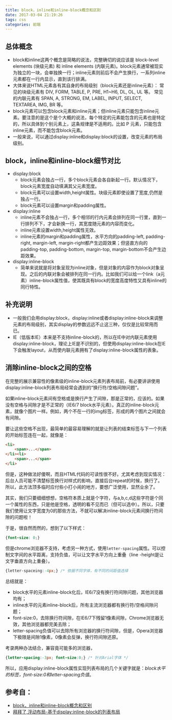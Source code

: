 ```yaml
---
title: block，inline和inline-block概念和区别
date: 2017-03-04 21:19:26
tags: css
categories: 前端
---
```


## 总体概念

- block和inline这两个概念是简略的说法，完整确切的说应该是 block-level elements (块级元素) 和 inline elements (内联元素)。block元素通常被现实为独立的一块，会单独换一行；inline元素则前后不会产生换行，一系列inline元素都在一行内显示，直到该行排满。
- 大体来说HTML元素各有其自身的布局级别（block元素还是inline元素）：
常见的块级元素有 DIV, FORM, TABLE, P, PRE, H1~H6, DL, OL, UL 等。
常见的内联元素有 SPAN, A, STRONG, EM, LABEL, INPUT, SELECT, TEXTAREA, IMG, BR 等。
- block元素可以包含block元素和inline元素；但inline元素只能包含inline元素。要注意的是这个是个大概的说法，每个特定的元素能包含的元素也是特定的，所以具体到个别元素上，这条规律是不适用的。比如 P 元素，只能包含inline元素，而不能包含block元素。
- 一般来说，可以通过display:inline和display:block的设置，改变元素的布局级别。

<!-- more -->
## block，inline和inline-block细节对比

+ display:block
	- block元素会独占一行，多个block元素会各自新起一行。默认情况下，block元素宽度自动填满其父元素宽度。
	- block元素可以设置width,height属性。块级元素即使设置了宽度,仍然是独占一行。
	- block元素可以设置margin和padding属性。
+ display:inline
	- inline元素不会独占一行，多个相邻的行内元素会排列在同一行里，直到一行排列不下，才会新换一行，其宽度随元素的内容而变化。
	- inline元素设置width,height属性无效。
	- inline元素的margin和padding属性，水平方向的padding-left, padding-right, margin-left, margin-right都产生边距效果；但竖直方向的padding-top, padding-bottom, margin-top, margin-bottom不会产生边距效果。
+ display:inline-block
	- 简单来说就是将对象呈现为inline对象，但是对象的内容作为block对象呈现。之后的内联对象会被排列在同一行内。比如我们可以给一个link（a元素）inline-block属性值，使其既具有block的宽度高度特性又具有inline的同行特性。

## 补充说明

- 一般我们会用display:block，display:inline或者display:inline-block来调整元素的布局级别，其实display的参数远远不止这三种，仅仅是比较常用而已。
- IE（低版本IE）本来是不支持inline-block的，所以在IE中对内联元素使用display:inline-block，理论上IE是不识别的，但使用display:inline-block在IE下会触发layout，从而使内联元素拥有了display:inline-block属性的表象。

## 消除inline-block之间的空格

在完整的展示兼容性的像素级的inline-block元素列表布局前，有必要讲讲使用display:inline-block列表布局经常会遇到的“换行符/空格间隙问题”。

如果inline-block元素间有空格或是换行产生了间隙，那是正常的，应该的。如果没有空格与间隙才是不正常的（IE6/7 block水平元素）。真正的inline-block元素，就像个图片一样。例如，两个不在一行的img标签，形成的两个图片之间就会有间隙。

要让这些空格不出现，最简单的最容易理解的就是让列表的结束标签与下一个列表的开始标签连在一起，就像是：

``` html
<li>
	<span>...</span>
</li><li>
	<span>...</span>
</li>
```

但是，这种做法好傻啊，而且HTML代码的可读性很不好。尤其考虑到现实情况：后台人员可能不清楚标签换行对样式的影响，直接后台repeat的时候，换行了。所以，此方法顶多临时应付些小打小闹的地方，要想广泛使用，显然业余了。

其实，我们只要细细想想，空格符本质上就是个字符，与a,b,c,d这些字符是个同一个属性的东西，只是他是空格，透明的看不见而已（但可以选中）。所以，只要我们使用让文字宽度为0的那些方法，不就可以解决inline-block元素间换行符间隙的问题啦！

于是，很自然而然的，想到了以下样式：

``` css
{font-size: 0;}
```

但是chrome浏览器不支持，考虑另一种方式，使用`letter-spacing`属性。可以控制文字间的水平距离，支持负值，可以让文字水平方向上重叠（line
-height是让文字垂直方向上重叠）。

``` css
{letter-spaceing:-4px;} /* 依据不同字体，有不同的间距值选择
```

总结就是：

- block水平的元素inline-block化后，IE6/7没有换行符间隙问题，其他浏览器均有；
- inline水平的元素inline-block后，所有主流浏览器都有换行符/空格间隙问题；
- font-size:0，去除换行符间隙，在IE6/7下残留1像素间隙，Chrome浏览器无效，其他浏览器都完美去除；
- letter-spacing负值可以去除所有浏览器的换行符间隙，但是，Opera浏览器下极限是间隙1像素，0像素会反弹，换行符间隙还原。

考录两种办法结合，兼容竟可能多的浏览器，

``` css
{letter-spacing:-3px; font-size:0;} /* 针对Arial字体 */
```

所以，应用display:inline-block属性实现列表布局的几个关键字就是：*block水平的标签，font-size:0和letter-spacing负值*。

## 参考自：

- [block，inline和inline-block概念和区别](http://www.cnblogs.com/KeithWang/p/3139517.html)
- [拜拜了,浮动布局-基于display:inline-block的列表布局](http://www.zhangxinxu.com/wordpress/2010/11/%E6%8B%9C%E6%8B%9C%E4%BA%86%E6%B5%AE%E5%8A%A8%E5%B8%83%E5%B1%80-%E5%9F%BA%E4%BA%8Edisplayinline-block%E7%9A%84%E5%88%97%E8%A1%A8%E5%B8%83%E5%B1%80/)
